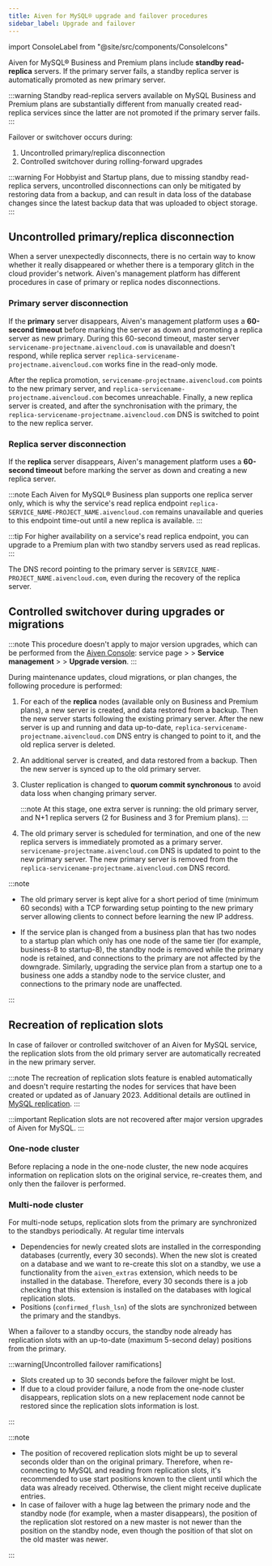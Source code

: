 ```yaml
---
title: Aiven for MySQL® upgrade and failover procedures
sidebar_label: Upgrade and failover
---
```


import ConsoleLabel from "@site/src/components/ConsoleIcons"

Aiven for MySQL® Business and Premium plans include **standby read-replica** servers. If the primary server fails, a standby replica server is automatically promoted as new primary server.

:::warning
Standby read-replica servers available on MySQL Business and
Premium plans are substantially different from manually created
read-replica services since the latter are not promoted if the primary
server fails.
:::

Failover or switchover occurs during:

1.  Uncontrolled primary/replica disconnection
1.  Controlled switchover during rolling-forward upgrades

:::warning
For Hobbyist and Startup plans, due to missing standby read-replica
servers, uncontrolled disconnections can only be mitigated by restoring
data from a backup, and can result in data loss of the database changes
since the latest backup data that was uploaded to object storage.
:::

## Uncontrolled primary/replica disconnection

When a server unexpectedly disconnects, there is no certain way to know
whether it really disappeared or whether there is a temporary glitch in
the cloud provider's network. Aiven's management platform has
different procedures in case of primary or replica nodes disconnections.

### Primary server disconnection

If the **primary** server disappears, Aiven's management platform uses
a **60-second timeout** before marking the server as down and promoting
a replica server as new primary. During this 60-second timeout,
master server `servicename-projectname.aivencloud.com` is unavailable and doesn't
respond, while replica server `replica-servicename-projectname.aivencloud.com` works
fine in the read-only mode.

After the replica promotion, `servicename-projectname.aivencloud.com` points to the new
primary server, and `replica-servicename-projectname.aivencloud.com` becomes unreachable.
Finally, a new replica server is created, and after the synchronisation
with the primary, the `replica-servicename-projectname.aivencloud.com`
DNS is switched to point to the new replica server.

### Replica server disconnection

If the **replica** server disappears, Aiven's management platform uses
a **60-second timeout** before marking the server as down and creating a
new replica server.

:::note
Each Aiven for MySQL® Business plan supports one replica server
only, which is why the service's read replica endpoint
`replica-SERVICE_NAME-PROJECT_NAME.aivencloud.com` remains unavailable
and queries to this endpoint time-out until a new replica is available.
:::

:::tip
For higher availability on a service's read replica endpoint, you can
upgrade to a Premium plan with two standby servers used as read
replicas.
:::

The DNS record pointing to the primary server is
`SERVICE_NAME-PROJECT_NAME.aivencloud.com`, even during the
recovery of the replica server.

## Controlled switchover during upgrades or migrations

:::note
This procedure doesn't apply to major version upgrades, which can be performed from the
[Aiven Console](https://console.aiven.io): service page >
<ConsoleLabel name="servicesettings"/> > **Service management** >
<ConsoleLabel name="actions"/> > **Upgrade version**.
:::

During maintenance updates, cloud migrations, or plan changes, the following
procedure is performed:

1.  For each of the **replica** nodes (available only on Business and
    Premium plans), a new server is created, and data restored from a
    backup. Then the new server starts following the existing primary
    server. After the new server is up and running and data up-to-date,
    `replica-servicename-projectname.aivencloud.com` DNS entry is
    changed to point to it, and the old replica server is deleted.
1.  An additional server is created, and data restored from a backup.
    Then the new server is synced up to the old primary server.
1.  Cluster replication is changed to **quorum commit synchronous** to
    avoid data loss when changing primary server.

    :::note
    At this stage, one extra server is running: the old primary server, and
    N+1 replica servers (2 for Business and 3 for Premium plans).
    :::

1.  The old primary server is scheduled for termination, and one of the
    new replica servers is immediately promoted as a primary server.
    `servicename-projectname.aivencloud.com` DNS is updated to point to
    the new primary server. The new primary server is removed from the
    `replica-servicename-projectname.aivencloud.com` DNS record.

:::note

- The old primary server is kept alive for a short period of time (minimum
60 seconds) with a TCP forwarding setup pointing to the new primary
server allowing clients to connect before learning the new IP address.

- If the service plan is changed from a business plan that has two nodes
to a startup plan which only has one node of the same tier (for example,
business-8 to startup-8), the standby node is removed while the primary
node is retained, and connections to the primary are not affected by the
downgrade. Similarly, upgrading the service plan from a startup one to a
business one adds a standby node to the service cluster, and connections
to the primary node are unaffected.

:::

## Recreation of replication slots

In case of failover or controlled switchover of an Aiven for MySQL
service, the replication slots from the old primary server are
automatically recreated in the new primary server.

:::note
The recreation of replication slots feature is enabled automatically and
doesn't require restarting the nodes for services that have been
created or updated as of January 2023. Additional details are outlined
in [MySQL replication](/docs/products/mysql/concepts/mysql-replication).
:::

:::important
Replication slots are not recovered after major version upgrades of
Aiven for MySQL.
:::

### One-node cluster

Before replacing a node in the one-node cluster, the new node acquires
information on replication slots on the original service, re-creates
them, and only then the failover is performed.

### Multi-node cluster

For multi-node setups, replication slots from the primary are
synchronized to the standbys periodically. At regular time intervals

-   Dependencies for newly created slots are installed in the
    corresponding databases (currently, every 30 seconds). When the new
    slot is created on a database and we want to re-create this slot on
    a standby, we use a functionality from the `aiven_extras` extension,
    which needs to be installed in the database. Therefore, every 30
    seconds there is a job checking that this extension is installed on
    the databases with logical replication slots.
-   Positions (`confirmed_flush_lsn`) of the slots are synchronized
    between the primary and the standbys.

When a failover to a standby occurs, the standby node already has
replication slots with an up-to-date (maximum 5-second delay) positions
from the primary.

:::warning[Uncontrolled failover ramifications]

-   Slots created up to 30 seconds before the failover might be lost.
-   If due to a cloud provider failure, a node from the one-node cluster
    disappears, replication slots on a new replacement node cannot be
    restored since the replication slots information is lost.

:::

:::note

-   The position of recovered replication slots might be up to several
    seconds older than on the original primary. Therefore, when
    re-connecting to MySQL and reading from replication slots,
    it's recommended to use start positions known to the client until
    which the data was already received. Otherwise, the client might
    receive duplicate entries.
-   In case of failover with a huge lag between the primary node and the
    standby node (for example, when a master disappears), the position
    of the replication slot restored on a new master is not newer than
    the position on the standby node, even though the position of that
    slot on the old master was newer.

:::
